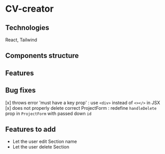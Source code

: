 # CV-creator

## Technologies 
React, Tailwind

## Components structure 
 
## Features 


## Bug fixes 

[x] throws error 'must have a key prop'
: use `<div>` instead of `<></>` in JSX
[x] does not properly delete correct ProjectForm
: redefine `handleDelete` prop in `ProjectForm` with passed down `id`

## Features to add

- Let the user edit Section name
- Let the user delete Section
